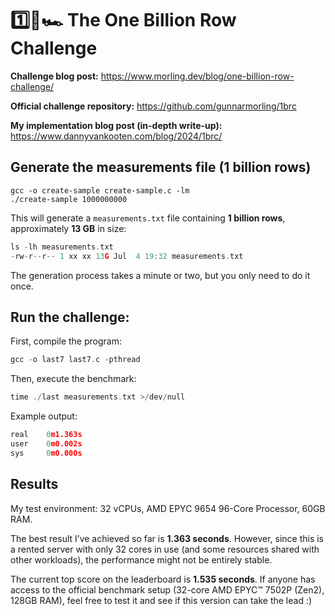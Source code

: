 #  **1️⃣🐝🏎️ The One Billion Row Challenge**

**Challenge blog post:** https://www.morling.dev/blog/one-billion-row-challenge/

**Official challenge repository:** https://github.com/gunnarmorling/1brc

**My implementation blog post (in-depth write-up):** https://www.dannyvankooten.com/blog/2024/1brc/

## **Generate the measurements file (1 billion rows)**

```
gcc -o create-sample create-sample.c -lm
./create-sample 1000000000
```

This will generate a `measurements.txt` file containing **1 billion rows**, approximately **13 GB** in size:

```c
ls -lh measurements.txt
-rw-r--r-- 1 xx xx 13G Jul  4 19:32 measurements.txt
```

The generation process takes a minute or two, but you only need to do it once.

## **Run the challenge:**

First, compile the program:

```C
gcc -o last7 last7.c -pthread
```

Then, execute the benchmark:

```c
time ./last measurements.txt >/dev/null
```

Example output:

```c
real    0m1.363s
user    0m0.002s
sys     0m0.000s
```

## **Results**

My test environment: 32 vCPUs, AMD EPYC 9654 96-Core Processor, 60GB RAM.

The best result I’ve achieved so far is **1.363 seconds**. However, since this is a rented server with only 32 cores in use (and some resources shared with other workloads), the performance might not be entirely stable.

The current top score on the leaderboard is **1.535 seconds**.
 If anyone has access to the official benchmark setup (32-core AMD EPYC™ 7502P (Zen2), 128GB RAM), feel free to test it and see if this version can take the lead :)